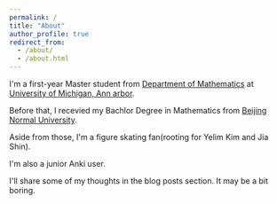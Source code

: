 ```yaml
---
permalink: /
title: "About"
author_profile: true
redirect_from: 
  - /about/
  - /about.html
---
```


I'm a first-year Master student from [Department of Mathematics](https://lsa.umich.edu/math) at [University of Michigan, Ann arbor](https://umich.edu).

Before that, I recevied my Bachlor Degree in Mathematics from [Beijing Normal University](https://english.bnu.edu.cn).

Aside from those, I'm a figure skating fan(rooting for Yelim Kim and Jia Shin).

I'm also a junior Anki user.

I'll share some of my thoughts in the blog posts section. It may be a bit boring.
